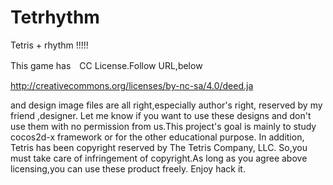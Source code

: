 # Tetrhythm
Tetris + rhythm !!!!!


This game  has　CC License.Follow URL,below

http://creativecommons.org/licenses/by-nc-sa/4.0/deed.ja

and design image files are all right,especially author's right, reserved by my friend ,designer. Let me know if you want to use these designs and don't use them with no permission from us.This project's  goal is mainly to study cocos2d-x framework or for  the other educational purpose. In addition, Tetris has been copyright reserved by The Tetris Company, LLC. So,you must take care of infringement of copyright.As long as you agree above licensing,you can use these product freely. Enjoy hack it.
